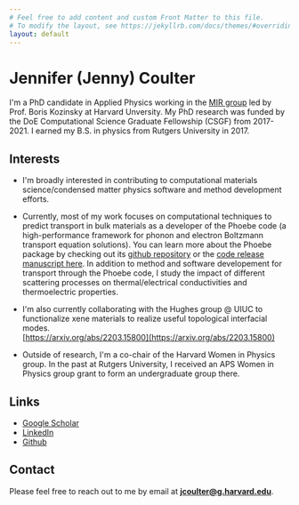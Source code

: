 ```yaml
---
# Feel free to add content and custom Front Matter to this file.
# To modify the layout, see https://jekyllrb.com/docs/themes/#overriding-theme-defaults
layout: default
---
```


# Jennifer (Jenny) Coulter
I'm a PhD candidate in Applied Physics working in the [MIR group](https://mir.g.harvard.edu/) led by Prof. Boris Kozinsky at Harvard Unversity. My PhD research was funded by the DoE Computational Science Graduate Fellowship (CSGF) from 2017-2021. I earned my B.S. in physics from Rutgers University in 2017.

## Interests
* I'm broadly interested in contributing to computational materials science/condensed matter physics software and method development efforts.

* Currently, most of my work focuses on computational techniques to predict transport in bulk materials as a developer of the Phoebe code (a high-performance framework for phonon and electron Boltzmann transport equation solutions).
You can learn more about the Phoebe package by checking out its [github repository](https://github.com/mir-group/phoebe) or the [code release manuscript here](https://dx.doi.org/10.1088/2515-7639/ac86f6). 
In addition to method and software developement for transport through the Phoebe code, I study the impact of different scattering processes on thermal/electrical conductivities and thermoelectric properties.

* I'm also currently collaborating with the Hughes group @ UIUC to functionalize xene materials to realize useful topological interfacial modes.  
[https://arxiv.org/abs/2203.15800](https://arxiv.org/abs/2203.15800)

* Outside of research, I'm a co-chair of the Harvard Women in Physics group. In the past at Rutgers University, I received an APS Women in Physics group grant to form an undergraduate group there.

## Links
* [Google Scholar](https://scholar.google.com/citations?user=4-QTKr4AAAAJ&hl=en&authuser=1)
* [LinkedIn](https://www.linkedin.com/in/jenny-coulter-0945b7105/)
* [Github](https://github.com/jcoulter12)

## Contact
Please feel free to reach out to me by email at **jcoulter@g.harvard.edu**.
